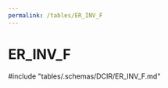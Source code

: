 ```yaml
---
permalink: /tables/ER_INV_F
---
```

# ER_INV_F

<!-- ATTENTION : Ne pas supprimer ou modifier la ligne ci-dessous -->
#include "tables/.schemas/DCIR/ER_INV_F.md"
<!-- ATTENTION : Ne pas supprimer ou modifier la ligne ci-dessus -->
